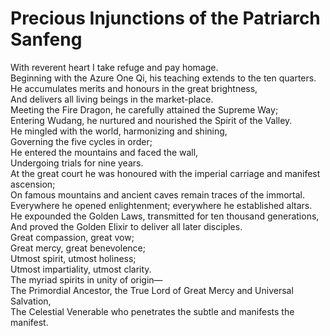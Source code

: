 # Precious Injunctions of the Patriarch Sanfeng

With reverent heart I take refuge and pay homage.  
Beginning with the Azure One Qi, his teaching extends to the ten quarters.  
He accumulates merits and honours in the great brightness,  
And delivers all living beings in the market-place.  
Meeting the Fire Dragon, he carefully attained the Supreme Way;  
Entering Wudang, he nurtured and nourished the Spirit of the Valley.  
He mingled with the world, harmonizing and shining,  
Governing the five cycles in order;  
He entered the mountains and faced the wall,  
Undergoing trials for nine years.  
At the great court he was honoured with the imperial carriage and manifest ascension;  
On famous mountains and ancient caves remain traces of the immortal.  
Everywhere he opened enlightenment; everywhere he established altars.  
He expounded the Golden Laws, transmitted for ten thousand generations,  
And proved the Golden Elixir to deliver all later disciples.  
Great compassion, great vow;  
Great mercy, great benevolence;  
Utmost spirit, utmost holiness;  
Utmost impartiality, utmost clarity.  
The myriad spirits in unity of origin—  
The Primordial Ancestor, the True Lord of Great Mercy and Universal Salvation,  
The Celestial Venerable who penetrates the subtle and manifests the manifest.
